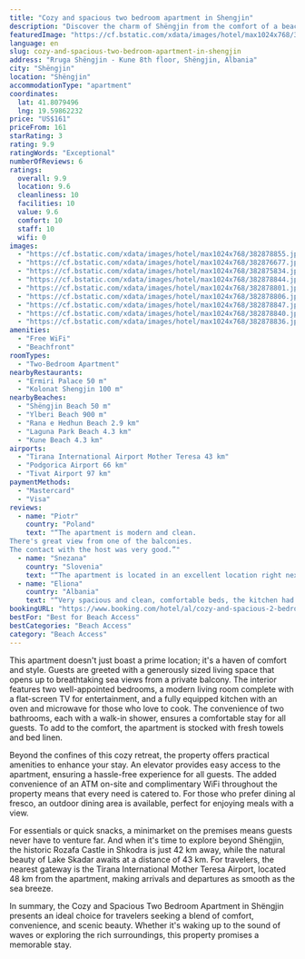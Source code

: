 ```yaml
---
title: "Cozy and spacious two bedroom apartment in Shengjin"
description: "Discover the charm of Shëngjin from the comfort of a beachfront gem, the Cozy and Spacious Two Bedroom Apartment."
featuredImage: "https://cf.bstatic.com/xdata/images/hotel/max1024x768/382878855.jpg?k=4c8e189a8002d115b0c0ae733e856b4a975ac27c65cc1f291b8e3f33f634efce&o=&hp=1"
language: en
slug: cozy-and-spacious-two-bedroom-apartment-in-shengjin
address: "Rruga Shëngjin - Kune 8th floor, Shëngjin, Albania"
city: "Shëngjin"
location: "Shëngjin"
accommodationType: "apartment"
coordinates:
  lat: 41.8079496
  lng: 19.59862232
price: "US$161"
priceFrom: 161
starRating: 3
rating: 9.9
ratingWords: "Exceptional"
numberOfReviews: 6
ratings:
  overall: 9.9
  location: 9.6
  cleanliness: 10
  facilities: 10
  value: 9.6
  comfort: 10
  staff: 10
  wifi: 0
images:
  - "https://cf.bstatic.com/xdata/images/hotel/max1024x768/382878855.jpg?k=4c8e189a8002d115b0c0ae733e856b4a975ac27c65cc1f291b8e3f33f634efce&o=&hp=1"
  - "https://cf.bstatic.com/xdata/images/hotel/max1024x768/382876677.jpg?k=a35eab62118074dc1e1e8c4c9fbc801be3136d258700c16787b237190c4fac2b&o=&hp=1"
  - "https://cf.bstatic.com/xdata/images/hotel/max1024x768/382875834.jpg?k=c7543f0d8f27c8b46763ffa4ecf231b329aceb67cda1d8de93b7916b7bffef94&o=&hp=1"
  - "https://cf.bstatic.com/xdata/images/hotel/max1024x768/382878844.jpg?k=b6024944ba8e1b4163f455b7217ba07c6384e8aab7764e26fba1aad5f93ff517&o=&hp=1"
  - "https://cf.bstatic.com/xdata/images/hotel/max1024x768/382878801.jpg?k=a4763d2b9fdeefe325b34f72c5ea0cbe156a99db8b7dc3056263920f24c225bf&o=&hp=1"
  - "https://cf.bstatic.com/xdata/images/hotel/max1024x768/382878806.jpg?k=ad2017e0e939aec78a2f5405be3ad266f507ea5e88a0fbbae0418ac3258585f3&o=&hp=1"
  - "https://cf.bstatic.com/xdata/images/hotel/max1024x768/382878847.jpg?k=be681600d096409be902997140ce16adb022b1964fcdf1f631f2ce84baad9aee&o=&hp=1"
  - "https://cf.bstatic.com/xdata/images/hotel/max1024x768/382878840.jpg?k=d12be637a3b2e6eec31a70880b73a3fe814606e0690ca4455bc1bee7dbf5b5ec&o=&hp=1"
  - "https://cf.bstatic.com/xdata/images/hotel/max1024x768/382878836.jpg?k=07651cb0eae51ea05b895796182c9edd373cc8bf27ffe8bc48d7ac89d08e2286&o=&hp=1"
amenities:
  - "Free WiFi"
  - "Beachfront"
roomTypes:
  - "Two-Bedroom Apartment"
nearbyRestaurants:
  - "Ermiri Palace 50 m"
  - "Kolonat Shengjin 100 m"
nearbyBeaches:
  - "Shëngjin Beach 50 m"
  - "Ylberi Beach 900 m"
  - "Rana e Hedhun Beach 2.9 km"
  - "Laguna Park Beach 4.3 km"
  - "Kune Beach 4.3 km"
airports:
  - "Tirana International Airport Mother Teresa 43 km"
  - "Podgorica Airport 66 km"
  - "Tivat Airport 97 km"
paymentMethods:
  - "Mastercard"
  - "Visa"
reviews:
  - name: "Piotr"
    country: "Poland"
    text: "“The apartment is modern and clean.
There's great view from one of the balconies.
The contact with the host was very good.”"
  - name: "Snezana"
    country: "Slovenia"
    text: "“The apartment is located in an excellent location right next to the beach. There is no problem with parking because there is a huge parking lot right next to it, where the parking fee is not too expensive. The apartment itself is very spacious and...”"
  - name: "Eliona"
    country: "Albania"
    text: "“Very spacious and clean, comfortable beds, the kitchen had a lot of things we needed”"
bookingURL: "https://www.booking.com/hotel/al/cozy-and-spacious-2-bedroom-apartment-in-shengjin.en-gb.html?aid=8035640"
bestFor: "Best for Beach Access"
bestCategories: "Beach Access"
category: "Beach Access"
---
```


This apartment doesn't just boast a prime location; it's a haven of comfort and style. Guests are greeted with a generously sized living space that opens up to breathtaking sea views from a private balcony. The interior features two well-appointed bedrooms, a modern living room complete with a flat-screen TV for entertainment, and a fully equipped kitchen with an oven and microwave for those who love to cook. The convenience of two bathrooms, each with a walk-in shower, ensures a comfortable stay for all guests. To add to the comfort, the apartment is stocked with fresh towels and bed linen.

Beyond the confines of this cozy retreat, the property offers practical amenities to enhance your stay. An elevator provides easy access to the apartment, ensuring a hassle-free experience for all guests. The added convenience of an ATM on-site and complimentary WiFi throughout the property means that every need is catered to. For those who prefer dining al fresco, an outdoor dining area is available, perfect for enjoying meals with a view.

For essentials or quick snacks, a minimarket on the premises means guests never have to venture far. And when it's time to explore beyond Shëngjin, the historic Rozafa Castle in Shkodra is just 42 km away, while the natural beauty of Lake Skadar awaits at a distance of 43 km. For travelers, the nearest gateway is the Tirana International Mother Teresa Airport, located 48 km from the apartment, making arrivals and departures as smooth as the sea breeze.

In summary, the Cozy and Spacious Two Bedroom Apartment in Shëngjin presents an ideal choice for travelers seeking a blend of comfort, convenience, and scenic beauty. Whether it's waking up to the sound of waves or exploring the rich surroundings, this property promises a memorable stay.